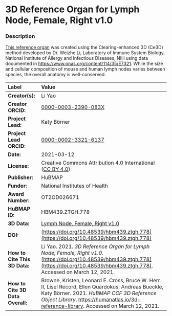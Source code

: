 # 3D Reference Organ for Lymph Node, Female, Right v1.0

### Description
[This reference organ](https://humanatlas.io/3d-reference-library) was created using the Clearing-enhanced 3D (Ce3D) method developed by Dr. Weizhe Li, Laboratory of Immune System Biology, National Institute of Allergy and Infectious Diseases, NIH using data documented in https://www.pnas.org/content/114/35/E7321. While the size and cellular composition of mouse and human lymph nodes varies between species, the overall anatomy is well-conserved. 

| Label | Value |
| :------------- |:-------------|
| **Creator(s):** | Li Yao |
| **Creator ORCID:** | [0000-0003-2390-083X](https://orcid.org/0000-0003-2390-083X) |
| **Project Lead:** | Katy B&ouml;rner |
| **Project Lead ORCID:** | [0000-0002-3321-6137](https://orcid.org/0000-0002-3321-6137) |
| **Date:** | 2021-03-12 |
| **License:** | Creative Commons Attribution 4.0 International ([CC BY 4.0](https://creativecommons.org/licenses/by/4.0/)) |
| **Publisher:** | HuBMAP |
| **Funder:** | National Institutes of Health |
| **Award Number:** | OT2OD026671 |
| **HuBMAP ID:** | HBM439.ZTGH.778 |
| **3D Data:** | [Lymph Node, Female, Right v1.0](https://cdn.humanatlas.io/hra-releases/v1.0/models/NIH_F_Lymph_Node_Right.glb) |
| **DOI:** | [https://doi.org/10.48539/hbm439.ztgh.778](https://doi.org/10.48539/hbm439.ztgh.778) |
| **How to Cite This 3D Data:** | Li Yao. 2021. *3D Reference Organ for Lymph Node, Female, Right v1.0.* [https://doi.org/10.48539/hbm439.ztgh.778](https://doi.org/10.48539/hbm439.ztgh.778). Accessed on March 12, 2021. |
| **How to Cite 3D Data Overall:** | Browne, Kristen, Leonard E. Cross, Bruce W. Herr II, Lisel Record, Ellen Quardokus, Andreas Bueckle, Katy B&ouml;rner. 2021. *HuBMAP CCF 3D Reference Object Library*. https://humanatlas.io/3d-reference-library. Accessed on March 12, 2021. |